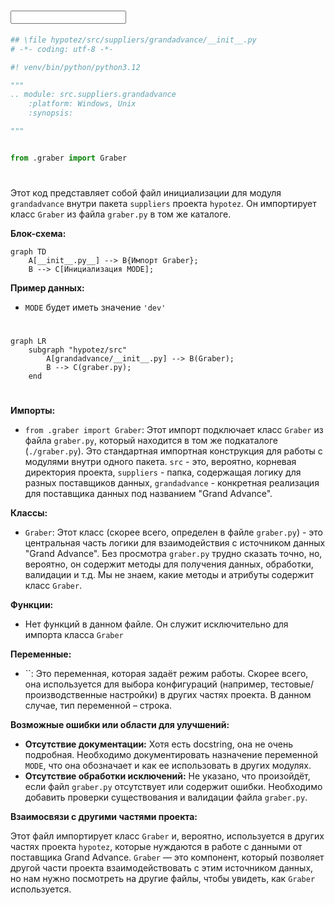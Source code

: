 # <input code>

```python
## \file hypotez/src/suppliers/grandadvance/__init__.py
# -*- coding: utf-8 -*-

#! venv/bin/python/python3.12

"""
.. module: src.suppliers.grandadvance 
	:platform: Windows, Unix
	:synopsis:

"""


from .graber import Graber
```

# <algorithm>

Этот код представляет собой файл инициализации для модуля `grandadvance` внутри пакета `suppliers` проекта `hypotez`.  Он импортирует класс `Graber` из файла `graber.py` в том же каталоге.

**Блок-схема:**

```mermaid
graph TD
    A[__init__.py__] --> B{Импорт Graber};
    B --> C[Инициализация MODE];
```

**Пример данных:**

* `MODE` будет иметь значение `'dev'`

# <mermaid>

```mermaid
graph LR
    subgraph "hypotez/src"
        A[grandadvance/__init__.py] --> B(Graber);
        B --> C(graber.py);
    end
```

# <explanation>

**Импорты:**

* `from .graber import Graber`: Этот импорт подключает класс `Graber` из файла `graber.py`, который находится в том же подкаталоге (`./graber.py`).  Это стандартная импортная конструкция для работы с модулями внутри одного пакета.  `src` - это, вероятно, корневая директория проекта,  `suppliers` - папка, содержащая логику для разных поставщиков данных, `grandadvance` - конкретная реализация для поставщика данных под названием "Grand Advance".

**Классы:**

* `Graber`:  Этот класс (скорее всего, определен в файле `graber.py`) - это центральная часть логики для взаимодействия с источником данных "Grand Advance".  Без просмотра `graber.py` трудно сказать точно, но, вероятно, он содержит методы для получения данных, обработки, валидации и т.д.  Мы не знаем, какие методы и атрибуты содержит класс `Graber`.

**Функции:**

* Нет функций в данном файле.  Он служит исключительно для импорта класса `Graber`

**Переменные:**

* ``: Это переменная, которая задаёт режим работы.  Скорее всего, она используется для выбора конфигураций (например, тестовые/производственные настройки) в других частях проекта.  В данном случае, тип переменной – строка.


**Возможные ошибки или области для улучшений:**

* **Отсутствие документации:** Хотя есть docstring, она не очень подробная.  Необходимо документировать назначение переменной `MODE`, что она обозначает и как ее использовать в других модулях.
* **Отсутствие обработки исключений:** Не указано, что произойдёт, если файл `graber.py` отсутствует или содержит ошибки.  Необходимо добавить проверки существования и валидации файла `graber.py`.


**Взаимосвязи с другими частями проекта:**

Этот файл импортирует класс `Graber` и, вероятно, используется в других частях проекта `hypotez`, которые нуждаются в работе с данными от поставщика Grand Advance.   `Graber` — это компонент, который позволяет другой части проекта взаимодействовать с этим источником данных, но нам нужно посмотреть на другие файлы, чтобы увидеть, как `Graber` используется.